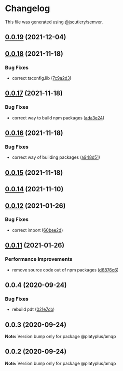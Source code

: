 # Changelog

This file was generated using [@jscutlery/semver](https://github.com/jscutlery/semver).

## [0.0.19](https://github.com/platyplus/platyplus/compare/util-amqp@0.0.18...util-amqp@0.0.19) (2021-12-04)

## [0.0.18](https://github.com/platyplus/platyplus/compare/util-amqp@0.0.17...util-amqp@0.0.18) (2021-11-18)

### Bug Fixes

- correct tsconfig.lib ([7c9a2d3](https://github.com/platyplus/platyplus/commit/7c9a2d340283b809cfe9f738e72090fc5a950aa5))

## [0.0.17](https://github.com/platyplus/platyplus/compare/util-amqp@0.0.16...util-amqp@0.0.17) (2021-11-18)

### Bug Fixes

- correct way to build npm packages ([ada3e24](https://github.com/platyplus/platyplus/commit/ada3e24b39cc328f5918717ed76e45df764a464b))

## [0.0.16](https://github.com/platyplus/platyplus/compare/util-amqp@0.0.15...util-amqp@0.0.16) (2021-11-18)

### Bug Fixes

- correct way of building packages ([a948d51](https://github.com/platyplus/platyplus/commit/a948d51f2670215cbdadcaf15bbf99767617bc8d))

## [0.0.15](https://github.com/platyplus/platyplus/compare/util-amqp@0.0.14...util-amqp@0.0.15) (2021-11-18)

## [0.0.14](https://github.com/platyplus/platyplus/compare/util-amqp@0.0.13...util-amqp@0.0.14) (2021-11-10)

## [0.0.12](https://github.com/platyplus/platyplus/compare/@platyplus/amqp@0.0.11...@platyplus/amqp@0.0.12) (2021-01-26)

### Bug Fixes

- correct import ([60bee2d](https://github.com/platyplus/platyplus/commit/60bee2d62db7b84b83e2ae9410685219012f6244))

## [0.0.11](https://github.com/platyplus/platyplus/compare/@platyplus/amqp@0.0.10...@platyplus/amqp@0.0.11) (2021-01-26)

### Performance Improvements

- remove source code out of npm packages ([d6876c6](https://github.com/platyplus/platyplus/commit/d6876c64efa6f12afd9aa0fd5c618c0e3ba3c705))

## 0.0.4 (2020-09-24)

### Bug Fixes

- rebuild pdt ([021e7cb](https://github.com/platyplus/platyplus/commit/021e7cb617ad0fe251d134395196050f64c72d08))

## 0.0.3 (2020-09-24)

**Note:** Version bump only for package @platyplus/amqp

## 0.0.2 (2020-09-24)

**Note:** Version bump only for package @platyplus/amqp
